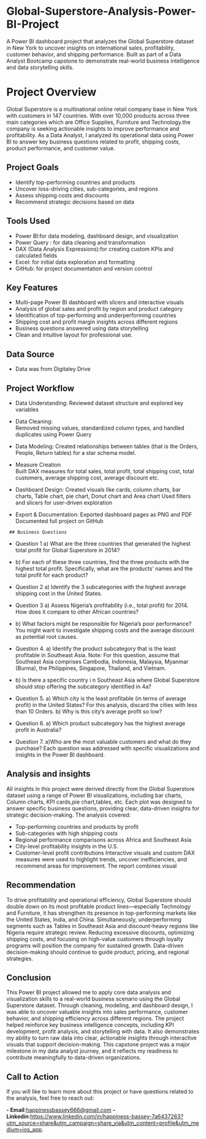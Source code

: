# Global-Superstore-Analysis-Power-BI-Project
A Power BI dashboard project that analyzes the Global Superstore dataset in New York  to uncover insights on international sales, profitability, customer behavior, and shipping performance. Built as part of a Data Analyst Bootcamp capstone to demonstrate real-world business intelligence and data storytelling skills.

# Project Overview
Global Superstore is a multinational online retail company base in New York with customers in 147 countries. With over 10,000 products across three main categories which are Office Supplies, Furniture and Technology.the company is seeking actionable insights to improve performance and profitability.
As a Data Analyst, I analyzed its operational data using Power BI to answer key business questions related to profit, shipping costs, product performance, and customer value.

## Project Goals
- Identify top-performing countries and products
- Uncover loss-driving cities, sub-categories, and regions
- Assess shipping costs and discounts
- Recommend strategic decisions based on data

## Tools Used
- Power BI:for data modeling, dashboard design, and visualization
- Power Query : for data cleaning and transformation
- DAX (Data Analysis Expressions):for creating custom KPIs and calculated fields
- Excel: for initial data exploration and formatting
- GitHub: for project documentation and version control

## Key Features
- Multi-page Power BI dashboard with slicers and interactive visuals
- Analysis of global sales and profit by region and product category
- Identification of top-performing and underperforming countries
- Shipping cost and profit margin insights across different regions
- Business questions answered using data storytelling
- Clean and intuitive layout for professional use.
  
## Data Source
- Data was from Digitaley Drive 
   
## Project Workflow
  -  Data Understanding: 
   Reviewed dataset structure and explored key variables

 -   Data Cleaning:  
   Removed missing values, standardized column types, and handled duplicates using Power Query

 -   Data Modeling: 
   Created relationships between tables (that is the Orders, People, Return tables) for a star schema model.
   - Measure Creation  
   Built DAX measures for total sales, total profit, total shipping cost, total customers, average shipping cost, average discount etc.

 -    Dashboard Design: 
     Created visuals like cards, column charts, bar charts,  Table chart, pie chart, Donut chart and Area chart
     Used filters and slicers for user-driven exploration

 -    Export & Documentation: 
     Exported dashboard pages as PNG and PDF
     Documented full project on GitHub
     
     ## Business Questions 
-  Question 1
a) What are the three countries that generated the highest total profit for Global Superstore in 2014?

- b) For each of these three countries, find the three products with the highest total profit. Specifically,
what are the products’ names and the total profit for each product?

- Question 2
a) Identify the 3 subcategories with the highest average shipping cost in the United States.
- Question 3
a) Assess Nigeria’s profitability (i.e., total profit) for 2014. How does it compare to other African
countries?

- b) What factors might be responsible for Nigeria’s poor performance? You might want to investigate
shipping costs and the average discount as potential root causes.

- Question 4.
a) Identify the product subcategory that is the least profitable in Southeast Asia.
Note: For this question, assume that Southeast Asia comprises Cambodia, Indonesia, Malaysia, Myanmar
(Burma), the Philippines, Singapore, Thailand, and Vietnam.

- b) Is there a specific country i n Southeast Asia where Global Superstore should stop offering the
subcategory identified in 4a?

- Question 5.
a) Which city is the least profitable (in terms of average profit) in the United States? For this analysis,
discard the cities with less than 10 Orders. b) Why is this city’s average profit so low?

- Question 6.
a) Which product subcategory has the highest average profit in Australia?

- Question 7.
a)Who are the most valuable customers and what do they purchase?
Each question was addressed with specific visualizations and insights in the Power BI dashboard.

## Analysis and insights
All insights in this project were derived directly from the Global Superstore dataset using a range of Power BI visualizations, including bar charts, Column charts, KPI cards,pie chart,tables, etc. Each plot was designed to answer specific business questions, providing clear, data-driven insights for strategic decision-making.
The analysis covered:
- Top-performing countries and products by profit
- Sub-categories with high shipping costs
- Regional performance comparisons across Africa and Southeast Asia
- City-level profitability insights in the U.S.
- Customer-level profit contributions
Interactive visuals and custom DAX measures were used to highlight trends, uncover inefficiencies, and recommend areas for improvement. The report combines visual

## Recommendation
To drive profitability and operational efficiency, Global Superstore should double down on its most profitable product lines—especially Technology and Furniture, it has strengthen its presence in top-performing markets like the United States, India, and China. Simultaneously, underperforming segments such as Tables in Southeast Asia and discount-heavy regions like Nigeria require strategic review.
Reducing excessive discounts, optimizing shipping costs, and focusing on high-value customers through loyalty programs will position the company for sustained growth. Data-driven decision-making should continue to guide product, pricing, and regional strategies.

## Conclusion
This Power BI project allowed me to apply core data analysis and visualization skills to a real-world business scenario using the Global Superstore dataset. Through cleaning, modeling, and dashboard design, I was able to uncover valuable insights into sales performance, customer behavior, and shipping efficiency across different regions.
The project helped reinforce key business intelligence concepts, including KPI development, profit analysis, and storytelling with data. It also demonstrates my ability to turn raw data into clear, actionable insights through interactive visuals that support decision-making.
This capstone project was a major milestone in my data analyst journey, and it reflects my readiness to contribute meaningfully to data-driven organizations.

##  Call to Action
If you will like to learn more about this project or have questions related to the analysis, feel free to reach out:

 **- Email**:happinessbassey666@gmail.com
 **- Linkedin**:https://www.linkedin.com/in/happiness-bassey-7a6437263?utm_source=share&utm_campaign=share_via&utm_content=profile&utm_medium=ios_app.










